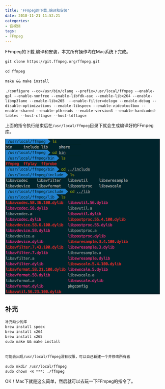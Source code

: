 ```yaml
---
title: 'FFmpeg的下载,编译和安装'
date: 2018-11-21 11:52:21
categories: 
- 音视频
tags:
- FFmpeg
---
```


FFmpeg的下载,编译和安装，本文所有操作均在Mac系统下完成。



```
git clone https://git.ffmpeg.org/ffmpeg.git

cd ffmpeg

make && make install 

./configure --cc=/usr/bin/clang --prefix=/usr/local/ffmpeg --enable-gpl --enable-nonfree --enable-libfdk-aac --enable-libx264 --enable-libmp3lame --enable-libx265  --enable-filter=delogo --enable-debug --disable-optimizations --enable-libspeex --enable-videotoolbox --enable-shared --enable-pthreads --enable-version3 --enable-hardcoded-tables --host-cflags= --host-ldflags=

```

上面的指令执行结束后在`/usr/local/ffmpeg`目录下就会生成编译好的FFmpeg库。

![](Mac下FFmpeg的下载-编译和安装/ffmpegInstall.png)


## 补充

```
补充缺少的库
brew install speex
brew install x264
brew install x265
sudo make && make install


可能会出现/usr/local/ffmpeg没有权限，可以自己新建一个并修改所有者

sudo mkdir /usr/local/ffmpeg
sudo chown -R ***: ./ffmpeg

```


OK！Mac下就是这么简单，然后就可以去玩一下FFmpeg的指令了。